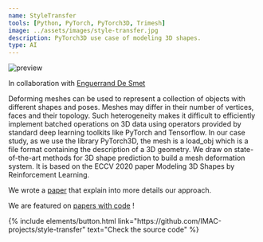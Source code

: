 ```yaml
---
name: StyleTransfer
tools: [Python, PyTorch, PyTorch3D, Trimesh]
image: ../assets/images/style-transfer.jpg
description: PyTorch3D use case of modeling 3D shapes.
type: AI
---
```


![preview](../assets/images/style-transfer.jpg)

<p>In collaboration with <a href="https://github.com/dsmtE" target="_blank">Enguerrand De Smet</a></p>

Deforming meshes can be used to represent a collection of objects with different shapes and poses. Meshes may differ in their number of vertices, faces and their topology. Such heterogeneity makes it difficult to efficiently implement batched operations on 3D data using operators provided by standard deep learning toolkits like PyTorch and Tensorflow. In our case study, as we use the library PyTorch3D, the mesh is a load_obj which is a file format containing the description of a 3D geometry. We draw on state-of-the-art methods for 3D shape prediction to build a mesh deformation system. It is based on the ECCV 2020 paper Modeling 3D Shapes by Reinforcement Learning.

We wrote a [paper](/assets/file/StyleTransfer.pdf) that explain into more details our approach.

We are featured on [papers with code](https://paperswithcode.com/paper/modeling-3d-shapes-by-reinforcement-learning) !


<p class="text-center">
{% include elements/button.html link="https://github.com/IMAC-projects/style-transfer" text="Check the source code" %}
</p>